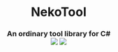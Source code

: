 <h1 align="center">NekoTool</h1>
<h3 align="center">An ordinary tool library for C#
<br>
<a href="https://ci.appveyor.com/project/Nekoite/nekotool"><img src="https://ci.appveyor.com/api/projects/status/8p8efjjwhalg064t?svg=true" /></a>
<a href="https://codecov.io/gh/nekoite/NekoTool">
  <img src="https://codecov.io/gh/nekoite/NekoTool/branch/master/graph/badge.svg" />
</a>
</h3>

